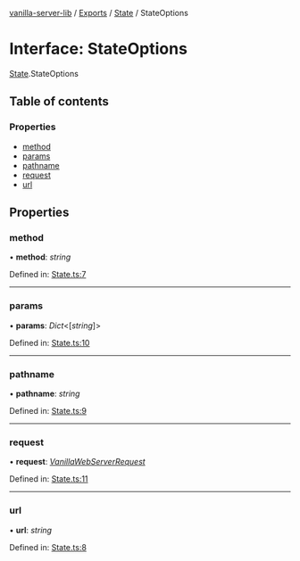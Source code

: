 [vanilla-server-lib](../README.md) / [Exports](../modules.md) / [State](../modules/state.md) / StateOptions

# Interface: StateOptions

[State](../modules/state.md).StateOptions

## Table of contents

### Properties

- [method](state.stateoptions.md#method)
- [params](state.stateoptions.md#params)
- [pathname](state.stateoptions.md#pathname)
- [request](state.stateoptions.md#request)
- [url](state.stateoptions.md#url)

## Properties

### method

• **method**: *string*

Defined in: [State.ts:7](https://github.com/mrdenysu/vanilla-server-lib/blob/609fa12/src/State.ts#L7)

___

### params

• **params**: *Dict*<[*string*]\>

Defined in: [State.ts:10](https://github.com/mrdenysu/vanilla-server-lib/blob/609fa12/src/State.ts#L10)

___

### pathname

• **pathname**: *string*

Defined in: [State.ts:9](https://github.com/mrdenysu/vanilla-server-lib/blob/609fa12/src/State.ts#L9)

___

### request

• **request**: [*VanillaWebServerRequest*](../modules/vanillawebserver.md#vanillawebserverrequest)

Defined in: [State.ts:11](https://github.com/mrdenysu/vanilla-server-lib/blob/609fa12/src/State.ts#L11)

___

### url

• **url**: *string*

Defined in: [State.ts:8](https://github.com/mrdenysu/vanilla-server-lib/blob/609fa12/src/State.ts#L8)
